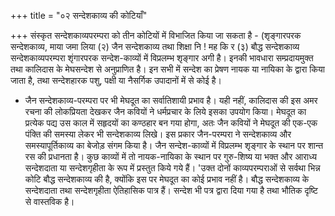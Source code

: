 +++
title = "०२ सन्देशकाव्य की कोटियाँ"

+++
संस्कृत सन्देशकाव्यपरम्परा को तीन कोटियों में विभाजित किया जा सकता है - (शृङ्गारपरक सन्देशकाव्य, माया जमा लिया (२) जैन सन्देशकाव्य तथा शिक्षा नि
! मह कि र (३) बौद्ध सन्देशकाव्य
सन्देशकाव्यपरम्परा शृंगारपरक सन्देश-काव्यों में विप्रलम्भ शृङ्गार अगी है। इनकी भावधारा सम्प्रदायमुक्त तथा कालिदास के मेघसन्देश से अनुप्राणित है। इन सभी में सन्देश का प्रेषण नायक या नायिका के द्वारा किया जाता है, तथा सन्देशहारक पशु, पक्षी या नैसर्गिक उपादानों में से कोई है।
- जैन सन्देशकाव्य-परम्परा पर भी मेघदूत का सर्वातिशायी प्रभाव है। यही नहीं, कालिदास की इस अमर रचना की लोकप्रियता देखकर जैन कवियों ने धर्मप्रचार के लिये इसका उपयोग किया। मेघदूत का प्रत्येक पद्य उस काल में सहृदयों का कण्ठहार बन गया होगा, अतः जैन कवियों ने मेघदूत की एक-एक पंक्ति की समस्या लेकर भी सन्देशकाव्य लिखे। इस प्रकार जैन-परम्परा ने सन्देशकाव्य और समस्यापूर्तिकाव्य का बेजोड़ संगम किया है।
जैन सन्देश-काव्यों में विप्रलम्भ शृङ्गार के स्थान पर शान्त रस की प्रधानता है। कुछ काव्यों में तो नायक-नायिका के स्थान पर गुरु-शिष्य या भक्त और आराध्य सन्देशदाता या सन्देशगृहीता के रूप में प्रस्तुत किये गये हैं।
'उक्त दोनों काव्यपरम्पराओं से सर्वथा भिन्न कोटि बौद्ध सन्देशकाव्य की है, क्योंकि इस पर मेघदूत का कोई प्रभाव नहीं है। बौद्ध सन्देशकाव्य के सन्देशदाता तथा सन्देशगृहीता ऐतिहासिक पात्र हैं। सन्देश भी पत्र द्वारा दिया गया है तथा भौतिक दृष्टि से वास्तविक है।
